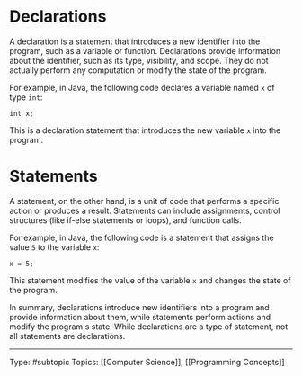 
# Declarations

A declaration is a statement that introduces a new identifier into the program, such as a variable or function. Declarations provide information about the identifier, such as its type, visibility, and scope. They do not actually perform any computation or modify the state of the program.

For example, in Java, the following code declares a variable named `x` of type `int`:

```
int x;
```

This is a declaration statement that introduces the new variable `x` into the program.

# Statements

A statement, on the other hand, is a unit of code that performs a specific action or produces a result. Statements can include assignments, control structures (like if-else statements or loops), and function calls.

For example, in Java, the following code is a statement that assigns the value `5` to the variable `x`:

```
x = 5;
```

This statement modifies the value of the variable `x` and changes the state of the program.

In summary, declarations introduce new identifiers into a program and provide information about them, while statements perform actions and modify the program's state. While declarations are a type of statement, not all statements are declarations.

___
Type: #subtopic 
Topics: [[Computer Science]], [[Programming Concepts]]

